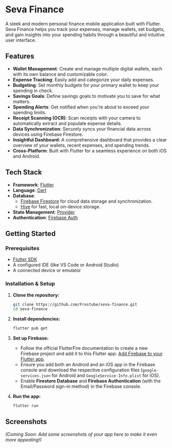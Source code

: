 # Seva Finance

A sleek and modern personal finance mobile application built with Flutter. Seva Finance helps you track your expenses, manage wallets, set budgets, and gain insights into your spending habits through a beautiful and intuitive user interface.

## Features

- **Wallet Management**: Create and manage multiple digital wallets, each with its own balance and customizable color.
- **Expense Tracking**: Easily add and categorize your daily expenses.
- **Budgeting**: Set monthly budgets for your primary wallet to keep your spending in check.
- **Savings Goals**: Define savings goals to motivate you to save for what matters.
- **Spending Alerts**: Get notified when you're about to exceed your spending limits.
- **Receipt Scanning (OCR)**: Scan receipts with your camera to automatically extract and populate expense details.
- **Data Synchronization**: Securely syncs your financial data across devices using Firebase Firestore.
- **Insightful Dashboard**: A comprehensive dashboard that provides a clear overview of your wallets, recent expenses, and spending trends.
- **Cross-Platform**: Built with Flutter for a seamless experience on both iOS and Android.

## Tech Stack

- **Framework**: [Flutter](https://flutter.dev/)
- **Language**: [Dart](https://dart.dev/)
- **Database**: 
  - [Firebase Firestore](https://firebase.google.com/docs/firestore) for cloud data storage and synchronization.
  - [Hive](https://pub.dev/packages/hive) for fast, local on-device storage.
- **State Management**: [Provider](https://pub.dev/packages/provider)
- **Authentication**: [Firebase Auth](https://firebase.google.com/docs/auth)

## Getting Started

### Prerequisites

- [Flutter SDK](https://flutter.dev/docs/get-started/install)
- A configured IDE (like VS Code or Android Studio)
- A connected device or emulator

### Installation & Setup

1.  **Clone the repository:**
    ```sh
    git clone https://github.com/Frostube/seva-finance.git
    cd seva-finance
    ```

2.  **Install dependencies:**
    ```sh
    flutter pub get
    ```

3.  **Set up Firebase:**
    - Follow the official FlutterFire documentation to create a new Firebase project and add it to this Flutter app: [Add Firebase to your Flutter app](https://firebase.google.com/docs/flutter/setup).
    - Ensure you add both an Android and an iOS app in the Firebase console and download the respective configuration files (`google-services.json` for Android and `GoogleService-Info.plist` for iOS).
    - Enable **Firestore Database** and **Firebase Authentication** (with the Email/Password sign-in method) in the Firebase console.

4.  **Run the app:**
    ```sh
    flutter run
    ```

## Screenshots

*(Coming Soon: Add some screenshots of your app here to make it even more appealing!)*

